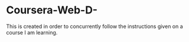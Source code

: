 # Coursera-Web-D-
This is created in order to concurrently follow the instructions given on a course I am learning.
